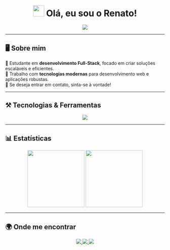 <h1 align="center">
  <img src="https://media.giphy.com/media/hvRJCLFzcasrR4ia7z/giphy.gif" width="35">
  Olá, eu sou o Renato!
</h1>

<p align="center">
  <img src="https://readme-typing-svg.demolab.com?font=Fira+Code&size=22&pause=1000&color=F7F7F7&center=true&vCenter=true&width=600&lines=Desenvolvedor+Full-Stack;Apaixonado+por+tecnologia;Construindo+soluções+eficientes;Sempre+aprendendo+e+evoluindo">
</p>

---

## 🖥️ Sobre mim  

🎯 Estudante em **desenvolvimento Full-Stack**, focado em criar soluções escaláveis e eficientes.  
📌 Trabalho com **tecnologias modernas** para desenvolvimento web e aplicações robustas.  
📩 Se deseja entrar em contato, sinta-se à vontade!  

---

## ⚒️ Tecnologias & Ferramentas  

<p align="center">
  <img src="https://skillicons.dev/icons?i=html,css,js,ts,react,nodejs,express,nextjs,git,github,mysql,mongodb,figma" />
</p>

---

## 📊 Estatísticas  

<div align="center">
  <img height="180em" src="https://github-readme-stats.vercel.app/api?username=miknuje&show_icons=true&theme=radical&hide_border=false">
  <img height="180em" src="https://github-readme-streak-stats.herokuapp.com/?user=miknuje&theme=radical">
</div>

---

## 🌍 Onde me encontrar  

<p align="center">
  <a href="mailto:rf46944@gmail.com">
    <img src="https://img.shields.io/badge/-Email-D14836?style=for-the-badge&logo=gmail&logoColor=white">
  </a>
  <a href="https://github.com/miknuje">
    <img src="https://img.shields.io/badge/-GitHub-181717?style=for-the-badge&logo=github&logoColor=white">
  </a>
  <a href="https://www.linkedin.com/in/renato-freitas-57a3a0352/">
    <img src="https://img.shields.io/badge/-LinkedIn-0077B5?style=for-the-badge&logo=linkedin&logoColor=white">
  </a>
</p>
